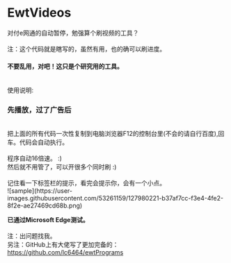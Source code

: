 # EwtVideos
对付e网通的自动暂停，勉强算个刷视频的工具？<br/>
</br>
注：这个代码就是瞎写的，虽然有用，也的确可以刷进度。<h4>不要乱用，对吧！这只是个研究用的工具。</h4><br/>
使用说明:<br/>
<h3>先播放，过了广告后</h3></br>
把上面的所有代码一次性复制到电脑浏览器F12的控制台里(不会的请自行百度),回车。代码会自动执行。<br/>
<br/>
程序自动16倍速。 :)<br/>
然后就不用管了，可以开很多个同时刷 :)<br/>
<br/>
记住看一下标签栏的提示，看完会提示你，会有一个小点。<br/>
![sample](https://user-images.githubusercontent.com/53261159/127980221-b37af7cc-f3e4-4fe2-8f2e-ae27469cd68b.png)

<b>已通过Microsoft Edge测试。</b><br/>
<br/>
注：出问题找我。<br/>
另注：GitHub上有大佬写了更加完备的：https://github.com/lc6464/ewtPrograms<br/>
